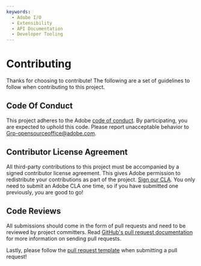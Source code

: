 ```yaml
---
keywords:
  - Adobe I/O
  - Extensibility
  - API Documentation
  - Developer Tooling
---
```


# Contributing

Thanks for choosing to contribute! The following are a set of guidelines to follow when contributing to this project.

## Code Of Conduct

This project adheres to the Adobe [code of conduct](https://github.com/AdobeDocs/project-firefly/blob/main/.github/CODE_OF_CONDUCT.md). By participating, you are expected to uphold this code. Please report unacceptable behavior to [Grp-opensourceoffice@adobe.com](mailto:Grp-opensourceoffice@adobe.com).

## Contributor License Agreement

All third-party contributions to this project must be accompanied by a signed contributor license agreement. This gives Adobe permission to redistribute your contributions as part of the project. [Sign our CLA](http://opensource.adobe.com/cla.html). You only need to submit an Adobe CLA one time, so if you have submitted one previously, you are good to go!

## Code Reviews

All submissions should come in the form of pull requests and need to be reviewed by project committers. Read [GitHub's pull request documentation](https://help.github.com/articles/about-pull-requests/) for more information on sending pull requests.

Lastly, please follow the [pull request template](https://github.com/AdobeDocs/project-firefly/blob/main/.github/PULL_REQUEST_TEMPLATE.md) when submitting a pull request!